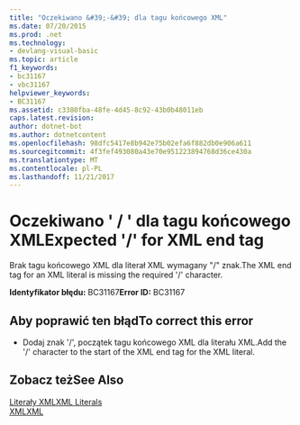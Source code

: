 ```yaml
---
title: "Oczekiwano &#39;-&#39; dla tagu końcowego XML"
ms.date: 07/20/2015
ms.prod: .net
ms.technology:
- devlang-visual-basic
ms.topic: article
f1_keywords:
- bc31167
- vbc31167
helpviewer_keywords:
- BC31167
ms.assetid: c3380fba-48fe-4d45-8c92-43b0b48011eb
caps.latest.revision: 
author: dotnet-bot
ms.author: dotnetcontent
ms.openlocfilehash: 98dfc5417e8b942e75b02efa6f882db0e906a611
ms.sourcegitcommit: 4f3fef493080a43e70e951223894768d36ce430a
ms.translationtype: MT
ms.contentlocale: pl-PL
ms.lasthandoff: 11/21/2017
---
```

# <a name="expected-3939-for-xml-end-tag"></a><span data-ttu-id="949eb-102">Oczekiwano &#39; / &#39; dla tagu końcowego XML</span><span class="sxs-lookup"><span data-stu-id="949eb-102">Expected &#39;/&#39; for XML end tag</span></span>
<span data-ttu-id="949eb-103">Brak tagu końcowego XML dla literał XML wymagany "/" znak.</span><span class="sxs-lookup"><span data-stu-id="949eb-103">The XML end tag for an XML literal is missing the required '/' character.</span></span>  
  
 <span data-ttu-id="949eb-104">**Identyfikator błędu:** BC31167</span><span class="sxs-lookup"><span data-stu-id="949eb-104">**Error ID:** BC31167</span></span>  
  
## <a name="to-correct-this-error"></a><span data-ttu-id="949eb-105">Aby poprawić ten błąd</span><span class="sxs-lookup"><span data-stu-id="949eb-105">To correct this error</span></span>  
  
-   <span data-ttu-id="949eb-106">Dodaj znak '/', początek tagu końcowego XML dla literału XML.</span><span class="sxs-lookup"><span data-stu-id="949eb-106">Add the '/' character to the start of the XML end tag for the XML literal.</span></span>  
  
## <a name="see-also"></a><span data-ttu-id="949eb-107">Zobacz też</span><span class="sxs-lookup"><span data-stu-id="949eb-107">See Also</span></span>  
 [<span data-ttu-id="949eb-108">Literały XML</span><span class="sxs-lookup"><span data-stu-id="949eb-108">XML Literals</span></span>](../../visual-basic/language-reference/xml-literals/index.md)  
 [<span data-ttu-id="949eb-109">XML</span><span class="sxs-lookup"><span data-stu-id="949eb-109">XML</span></span>](../../visual-basic/programming-guide/language-features/xml/index.md)

